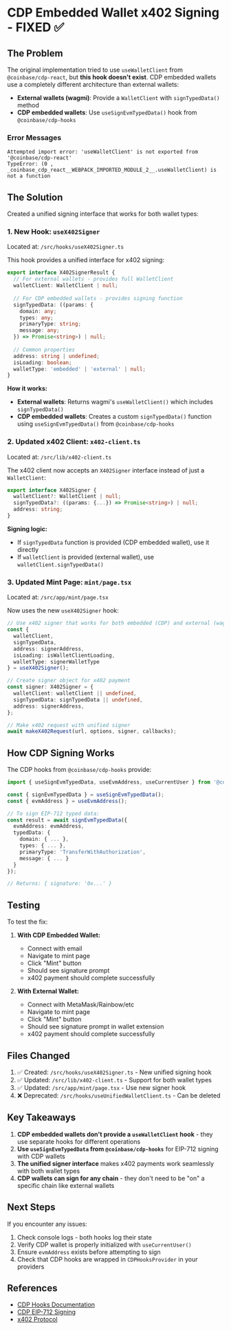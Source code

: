 # CDP Embedded Wallet x402 Signing - FIXED ✅

## The Problem

The original implementation tried to use `useWalletClient` from `@coinbase/cdp-react`, but **this hook doesn't exist**. CDP embedded wallets use a completely different architecture than external wallets:

- **External wallets (wagmi)**: Provide a `WalletClient` with `signTypedData()` method
- **CDP embedded wallets**: Use `useSignEvmTypedData()` hook from `@coinbase/cdp-hooks`

### Error Messages
```
Attempted import error: 'useWalletClient' is not exported from '@coinbase/cdp-react'
TypeError: (0 , _coinbase_cdp_react__WEBPACK_IMPORTED_MODULE_2__.useWalletClient) is not a function
```

## The Solution

Created a unified signing interface that works for both wallet types:

### 1. New Hook: `useX402Signer`

Located at: `/src/hooks/useX402Signer.ts`

This hook provides a unified interface for x402 signing:

```typescript
export interface X402SignerResult {
  // For external wallets - provides full WalletClient
  walletClient: WalletClient | null;
  
  // For CDP embedded wallets - provides signing function
  signTypedData: ((params: {
    domain: any;
    types: any;
    primaryType: string;
    message: any;
  }) => Promise<string>) | null;
  
  // Common properties
  address: string | undefined;
  isLoading: boolean;
  walletType: 'embedded' | 'external' | null;
}
```

**How it works:**
- **External wallets**: Returns wagmi's `useWalletClient()` which includes `signTypedData()`
- **CDP embedded wallets**: Creates a custom `signTypedData()` function using `useSignEvmTypedData()` from `@coinbase/cdp-hooks`

### 2. Updated x402 Client: `x402-client.ts`

Located at: `/src/lib/x402-client.ts`

The x402 client now accepts an `X402Signer` interface instead of just a `WalletClient`:

```typescript
export interface X402Signer {
  walletClient?: WalletClient | null;
  signTypedData?: ((params: {...}) => Promise<string>) | null;
  address: string;
}
```

**Signing logic:**
- If `signTypedData` function is provided (CDP embedded wallet), use it directly
- If `walletClient` is provided (external wallet), use `walletClient.signTypedData()`

### 3. Updated Mint Page: `mint/page.tsx`

Located at: `/src/app/mint/page.tsx`

Now uses the new `useX402Signer` hook:

```typescript
// Use x402 signer that works for both embedded (CDP) and external (wagmi) wallets
const { 
  walletClient, 
  signTypedData, 
  address: signerAddress, 
  isLoading: isWalletClientLoading, 
  walletType: signerWalletType 
} = useX402Signer();

// Create signer object for x402 payment
const signer: X402Signer = {
  walletClient: walletClient || undefined,
  signTypedData: signTypedData || undefined,
  address: signerAddress,
};

// Make x402 request with unified signer
await makeX402Request(url, options, signer, callbacks);
```

## How CDP Signing Works

The CDP hooks from `@coinbase/cdp-hooks` provide:

```typescript
import { useSignEvmTypedData, useEvmAddress, useCurrentUser } from '@coinbase/cdp-hooks';

const { signEvmTypedData } = useSignEvmTypedData();
const { evmAddress } = useEvmAddress();

// To sign EIP-712 typed data:
const result = await signEvmTypedData({
  evmAddress: evmAddress,
  typedData: {
    domain: { ... },
    types: { ... },
    primaryType: 'TransferWithAuthorization',
    message: { ... }
  }
});

// Returns: { signature: '0x...' }
```

## Testing

To test the fix:

1. **With CDP Embedded Wallet:**
   - Connect with email
   - Navigate to mint page
   - Click "Mint" button
   - Should see signature prompt
   - x402 payment should complete successfully

2. **With External Wallet:**
   - Connect with MetaMask/Rainbow/etc
   - Navigate to mint page
   - Click "Mint" button
   - Should see signature prompt in wallet extension
   - x402 payment should complete successfully

## Files Changed

1. ✅ Created: `/src/hooks/useX402Signer.ts` - New unified signing hook
2. ✅ Updated: `/src/lib/x402-client.ts` - Support for both wallet types
3. ✅ Updated: `/src/app/mint/page.tsx` - Use new signer hook
4. ❌ Deprecated: `/src/hooks/useUnifiedWalletClient.ts` - Can be deleted

## Key Takeaways

1. **CDP embedded wallets don't provide a `useWalletClient` hook** - they use separate hooks for different operations
2. **Use `useSignEvmTypedData` from `@coinbase/cdp-hooks`** for EIP-712 signing with CDP wallets
3. **The unified signer interface** makes x402 payments work seamlessly with both wallet types
4. **CDP wallets can sign for any chain** - they don't need to be "on" a specific chain like external wallets

## Next Steps

If you encounter any issues:

1. Check console logs - both hooks log their state
2. Verify CDP wallet is properly initialized with `useCurrentUser()`
3. Ensure `evmAddress` exists before attempting to sign
4. Check that CDP hooks are wrapped in `CDPHooksProvider` in your providers

## References

- [CDP Hooks Documentation](https://docs.cdp.coinbase.com/embedded-wallets/react-hooks)
- [CDP EIP-712 Signing](https://docs.cdp.coinbase.com/embedded-wallets/evm-features/eip-712-signing)
- [x402 Protocol](https://docs.x402.org/)
